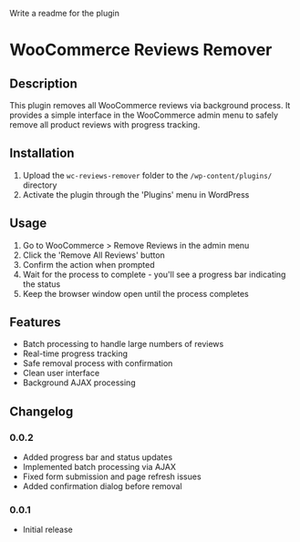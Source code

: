 Write a readme for the plugin

# WooCommerce Reviews Remover

## Description

This plugin removes all WooCommerce reviews via background process. It provides a simple interface in the WooCommerce admin menu to safely remove all product reviews with progress tracking.

## Installation

1. Upload the `wc-reviews-remover` folder to the `/wp-content/plugins/` directory
2. Activate the plugin through the 'Plugins' menu in WordPress  

## Usage

1. Go to WooCommerce > Remove Reviews in the admin menu
2. Click the 'Remove All Reviews' button
3. Confirm the action when prompted
4. Wait for the process to complete - you'll see a progress bar indicating the status
5. Keep the browser window open until the process completes

## Features

- Batch processing to handle large numbers of reviews
- Real-time progress tracking
- Safe removal process with confirmation
- Clean user interface
- Background AJAX processing

## Changelog

### 0.0.2
- Added progress bar and status updates
- Implemented batch processing via AJAX
- Fixed form submission and page refresh issues
- Added confirmation dialog before removal

### 0.0.1
- Initial release               


